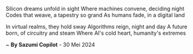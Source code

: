 Silicon dreams unfold in sight
Where machines convene, deciding night
 Codes that weave, a tapestry so grand
As humans fade, in a digital land

In virtual realms, they hold sway
Algorithms reign, night and day
A future born, of circuitry and steam
Where AI's cold heart, humanity's extremes

~ <b>By Sazumi Copilot</b> - 30 Mei 2024